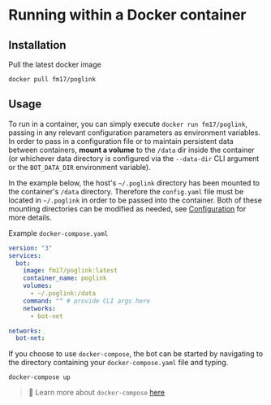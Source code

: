 # Running within a Docker container

## Installation
Pull the latest docker image
```
docker pull fm17/poglink
```
## Usage
To run in a container, you can simply execute `docker run fm17/poglink`, passing in any relevant configuration parameters as environment variables. In order to pass in a configuration file or to maintain persistent data between containers, **mount a volume** to the `/data` dir inside the container (or whichever data directory is configured via the `--data-dir` CLI argument or the `BOT_DATA_DIR` environment variable). 

In the example below, the host's `~/.poglink` directory has been mounted to the container's `/data` directory. Therefore the `config.yaml` file must be located in `~/.poglink` in order to be passed into the container. Both of these mounting directories can be modified as needed, see [Configuration](#configuration) for more details.

Example `docker-compose.yaml`
```yaml
version: "3"
services:
  bot:
    image: fm17/poglink:latest
    container_name: poglink
    volumes:
      - ~/.poglink:/data
    command: "" # provide CLI args here
    networks:
      - bot-net

networks:
  bot-net:
```
If you choose to use `docker-compose`, the bot can be started by navigating to the directory containing your `docker-compose.yaml` file and typing.
```
docker-compose up
```

>📝 Learn more about `docker-compose` [here](https://docs.docker.com/compose/)